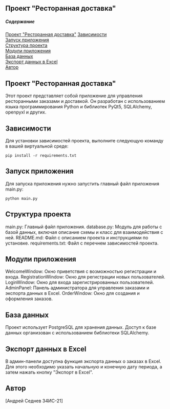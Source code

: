 Проект "Ресторанная доставка"
---------------------


##### Содержание  
[Проект "Ресторанная доставка"](#project)
[Зависимости](#req)  
[Запуск приложения](#start)  
[Структура проекта](#struct)  
[Модули приложения](#module)  
[База данных](#db)  
[Экспорт данных в Excel](#excel)  
[Автор](#avtor) 

<a name="project"><h2>Проект "Ресторанная доставка"</h2></a>

Этот проект представляет собой приложение для управления ресторанными заказами и доставкой. 
Он разработан с использованием языка программирования Python и библиотек PyQt5, SQLAlchemy, openpyxl и других.

<a name="req"><h2>Зависимости</h2></a>

Для установки зависимостей проекта, выполните следующую команду в вашей виртуальной среде:
```no-highlight
pip install -r requirements.txt
```

<a name="start"><h2>Запуск приложения</h2></a>

Для запуска приложения нужно запустить главный файл приложения main.py:
```no-highlight
python main.py
```

<a name="struct"><h2>Структура проекта</h2></a>

main.py: Главный файл приложения.
database.py: Модуль для работы с базой данных, включая описание схемы и класс для взаимодействия с ней.
README.md: Файл с описанием проекта и инструкциями по установке.
requirements.txt: Файл с перечнем зависимостей проекта.

<a name="module"><h2>Модули приложения</h2></a>

WelcomeWindow: Окно приветствия с возможностью регистрации и входа.
RegistrationWindow: Окно для регистрации новых пользователей.
LoginWindow: Окно для входа зарегистрированных пользователей.
AdminPanel: Панель администратора для управления заказами и экспорта данных в Excel.
OrderWindow: Окно для создания и оформления заказов.

<a name="db"><h2>База данных</h2></a>

Проект использует PostgreSQL для хранения данных.
Доступ к базе данных организован с использованием библиотеки SQLAlchemy.

<a name="excel"><h2>Экспорт данных в Excel</h2></a>

В админ-панели доступна функция экспорта данных о заказах в Excel. 
Для этого необходимо указать начальную и конечную дату периода, а затем нажать кнопку "Экспорт в Excel".

<a name="avtor"><h2>Автор</h2></a>
[Андрей Седнев 34ИС-21]
